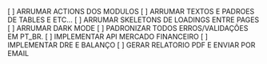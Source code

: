[ ] ARRUMAR ACTIONS DOS MODULOS 
[ ] ARRUMAR TEXTOS E PADROES DE TABLES E ETC...
[ ] ARRUMAR SKELETONS DE LOADINGS ENTRE PAGES
[ ] ARRUMAR DARK MODE
[ ] PADRONIZAR TODOS ERROS/VALIDAÇÕES EM PT_BR. 
[ ] IMPLEMENTAR API MERCADO FINANCEIRO
[ ] IMPLEMENTAR DRE E BALANÇO
[ ] GERAR RELATORIO PDF E ENVIAR POR EMAIL